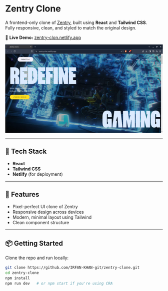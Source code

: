 # Zentry Clone

A frontend-only clone of [Zentry](https://zentry.com), built using **React** and **Tailwind CSS**.  
Fully responsive, clean, and styled to match the original design.

🔗 **Live Demo:** [zentry-clon.netlify.app](https://zentry-clon.netlify.app/)

![Project Screenshot](./screenshot.png) <!-- Replace with actual image path -->

---

## 🚀 Tech Stack

- **React**
- **Tailwind CSS**
- **Netlify** (for deployment)

---

## 📁 Features

- Pixel-perfect UI clone of Zentry
- Responsive design across devices
- Modern, minimal layout using Tailwind
- Clean component structure

---

## 📦 Getting Started

Clone the repo and run locally:

```bash
git clone https://github.com/IRFAN-KHAN-git/zentry-clone.git
cd zentry-clone
npm install
npm run dev   # or npm start if you're using CRA
